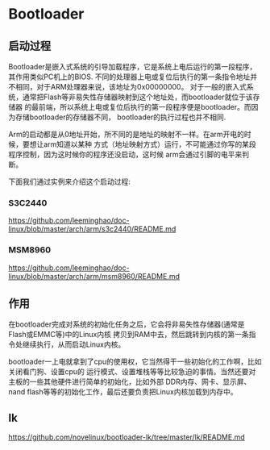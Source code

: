 Bootloader
========================================

启动过程
----------------------------------------

Bootloader是嵌入式系统的引导加载程序，它是系统上电后运行的第一段程序，其作用类似PC机上的BIOS.
不同的处理器上电或复位后执行的第一条指令地址并不相同，对于ARM处理器来说，该地址为0x00000000。
对于一般的嵌入式系统，通常把Flash等非易失性存储器映射到这个地址处，而bootloader就位于该存储器
的最前端，所以系统上电或复位后执行的第一段程序便是bootloader。而因为存储bootloader的存储器不同，
bootloader的执行过程也并不相同.

Arm的启动都是从0地址开始，所不同的是地址的映射不一样。在arm开电的时候，要想让arm知道以某种
方式（地址映射方式）运行，不可能通过你写的某段程序控制，因为这时候你的程序还没启动，这时候
arm会通过引脚的电平来判断。

下面我们通过实例来介绍这个启动过程:

### S3C2440

https://github.com/leeminghao/doc-linux/blob/master/arch/arm/s3c2440/README.md

### MSM8960

https://github.com/leeminghao/doc-linux/blob/master/arch/arm/msm8960/README.md

作用
----------------------------------------

在bootloader完成对系统的初始化任务之后，它会将非易失性存储器(通常是Flash或EMMC等)中的Linux内核
拷贝到RAM中去，然后跳转到内核的第一条指令处继续执行，从而启动Linux内核。

bootloader一上电就拿到了cpu的使用权，它当然得干一些初始化的工作啊，比如关闭看门狗、设置cpu的
运行模式、设置堆栈等等比较急迫的事情。当然还要对主板的一些其他硬件进行简单的初始化，比如外部
DDR内存、网卡、显示屏、nand flash等等的初始化工作，最后还要负责把Linux内核加载到内存中。

lk
----------------------------------------

https://github.com/novelinux/bootloader-lk/tree/master/lk/README.md
